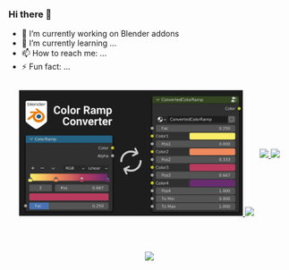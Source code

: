 ### Hi there 👋

- 🔭 I’m currently working on Blender addons
- 🌱 I’m currently learning ...
- 📫 How to reach me: ...
- ⚡ Fun fact: ...


<div style="display:flex;justify-content:center;align-items:center;gap:10px;">

<p>
<a href="https://github.com/markelekdotcom/color-ramp-converter">
<img src="https://github.com/markelekdotcom/color-ramp-converter/blob/main/docs/images/colorrampconverter_index.png?raw=true" width="400" >
</a>
<a href="https://github.com/markelekdotcom/color-ramp-converter">
<img src="https://github-readme-stats.vercel.app/api/pin/?username=markelekdotcom&repo=color-ramp-converter&theme=dark" width="400"/>
</a>
</p>

<p>
<a href="https://github.com/markelekdotcom/3d-pixels">
<img src="https://github.com/markelekdotcom/3d-pixels/blob/main/docs/images/3dpixels_index.png?raw=true" width="400" >
</a>
<a href="https://github.com/markelekdotcom/3d-pixels">
  <img src="https://github-readme-stats.vercel.app/api/pin/?username=markelekdotcom&repo=3d-pixels&theme=dark" width="400"/>
</a>
</p>

</div>


<span>&nbsp;</span>


<p align="center">

<a href="https://github.com/markelekdotcom?tab=repositories">
  <img align="center" src="https://github-readme-stats.vercel.app/api?username=markelekdotcom&show_icons=true&count_private=true&hide=prs,contribs&card_width=400&theme=dark" width="400"/>
</a>

</p>
